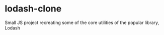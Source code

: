 # lodash-clone
Small JS project recreating some of the core utilities of the popular library, Lodash
